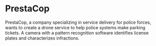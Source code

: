 # PrestaCop
PrestaCop, a company specializing in service delivery for police forces, wants to create a drone service to help police systems make parking tickets. A camera with a pattern recognition software identifies license plates and characterizes infractions.

